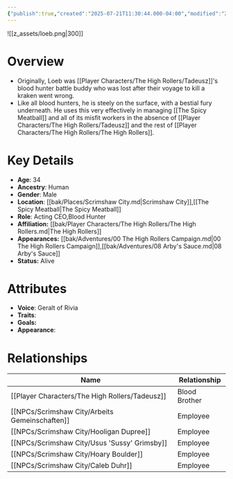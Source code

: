 ```yaml
---
{"publish":true,"created":"2025-07-21T11:30:44.000-04:00","modified":"2025-10-17T10:19:17.603-04:00","cssclasses":""}
---
```


![[z_assets/loeb.png|300]]

# Overview
- Originally, Loeb was [[Player Characters/The High Rollers/Tadeusz]]'s blood hunter battle buddy who was lost after their voyage to kill a kraken went wrong.
- Like all blood hunters, he is steely on the surface, with a bestial fury underneath. He uses this very effectively in managing [[The Spicy Meatball]] and all of its misfit workers in the absence of [[Player Characters/The High Rollers/Tadeusz]] and the rest of [[Player Characters/The High Rollers/The High Rollers]].

# Key Details
- **Age**: 34
- **Ancestry**: Human
- **Gender**: Male
- **Location**: [[bak/Places/Scrimshaw City.md\|Scrimshaw City]],[[The Spicy Meatball\|The Spicy Meatball]]
- **Role**: Acting CEO,Blood Hunter
- **Affiliation:** [[bak/Player Characters/The High Rollers/The High Rollers.md\|The High Rollers]]
- **Appearances:** [[bak/Adventures/00 The High Rollers Campaign.md\|00 The High Rollers Campaign]],[[bak/Adventures/08 Arby's Sauce.md\|08 Arby's Sauce]]
- **Status:** Alive

# Attributes
- **Voice**: Geralt of Rivia
- **Traits**: 
- **Goals:** 
- **Appearance**: 

# Relationships

| Name                       | Relationship  |
| -------------------------- | ------------- |
| [[Player Characters/The High Rollers/Tadeusz]]                | Blood Brother |
| [[NPCs/Scrimshaw City/Arbeits Gemeinschaften]] | Employee      |
| [[NPCs/Scrimshaw City/Hooligan Dupree]]        | Employee      |
| [[NPCs/Scrimshaw City/Usus 'Sussy' Grimsby]]           | Employee      |
| [[NPCs/Scrimshaw City/Hoary Boulder]]          | Employee      |
| [[NPCs/Scrimshaw City/Caleb Duhr]]             | Employee      |
